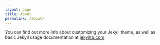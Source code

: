 ```yaml
---
layout: page
title: About
permalink: /about/
---
```


You can find out more info about customizing your Jekyll theme, as well as basic Jekyll usage documentation at [jekyllrb.com](http://jekyllrb.com/)
